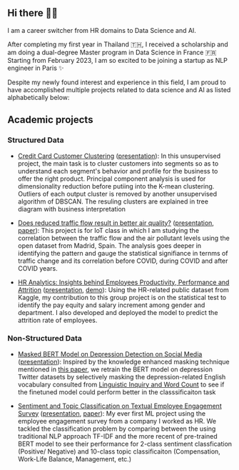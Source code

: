 ## Hi there 👋✨

I am a career switcher from HR domains to Data Science and AI. 

After completing my first year in Thailand 🇹🇭, I received a scholarship and am doing a dual-degree Master program in Data Science in France 🇫🇷
Starting from February 2023, I am so excited to be joining a startup as NLP engineer in Paris ✨


Despite my newly found interest and experience in this field, I am proud to have accomplished multiple projects related to data science and AI as listed alphabetically below:
## Academic projects

### Structured Data

- [Credit Card Customer Clustering](https://github.com/CarlOsito16/card-customer-segmentation) ([presentation](https://1drv.ms/p/s!Am04WExKvjhaibYLTk7qWDmqNmyXCg?e=Aupcgy)): In this unsupervised project, the main task is to cluster customers into segments so as to understand each segment's behavior and profile for the business to offer the right product. Principal component analysis is used for dimensionality reduction before putiing into the K-mean clustering. Outliers of each output cluster is removed by another unsupervised algorithm of DBSCAN. The resuling clusters are explained in tree diagram with business interpretation

- [Does reduced traffic flow result in better air quality?](https://github.com/CarlOsito16/IoTMadrid) ([presentation](https://1drv.ms/b/s!Am04WExKvjhaibZyWewjBUdJJiyymw?e=HbSISd), [paper](https://1drv.ms/b/s!Am04WExKvjhaibZzyvrpTpDqYqVCPw?e=1et3sC)): This project is for IoT class in which I am studying the correlation between the traffic flow and the air pollutant levels using the open dataset from Madrid, Spain. The analysis goes deeper in identifying the pattern and gauge the statistical signifiance in ternms of traffic change and its correlation before COVID, during COVID and after COVID years.

- [HR Analytics: Insights behind Employees Productivity, Performance and Attrition](https://github.com/CarlOsito16/BIA) ([presentation](https://1drv.ms/b/s!Am04WExKvjhaxmmzmoK2ybwwD65v?e=gaoKbR), [demo](https://huggingface.co/spaces/Carlosito16/BIA_IBMAttrition)): Using the HR-related public dataset from Kaggle, my contribution to this group project is on the statistical test to identify the pay equity and salary increment among gender and department. I also developed and deployed the model to predict the attrition rate of employees.






### Non-Structured Data

- [Masked BERT Model on Depression Detection on Social Media](https://github.com/CarlOsito16/NLP_Depression_Detection_Project) ([presentation](https://1drv.ms/b/s!Am04WExKvjhaxmg38FmrME_lMQAI?e=fYXOwJ)): Inspired by the knowledge enhanced masking technique mentioned in [this paper](https://aclanthology.org/2021.naacl-main.376/), we retrain the BERT model on depression Twitter datasets by selectively masking the depression-related English vocabulary consulted from [Linguistic Inquiry and Word Count](https://www.liwc.app) to see if the finetuned model could perform better in the classsificaiton task


- [Sentiment and Topic Classification on Textual Employee Engagement Survey](https://github.com/CarlOsito16/CPNEE-new) ([presentation](https://1drv.ms/b/s!Am04WExKvjhavQlXZBxHtatbRD14?e=3e2fmq), [paper](https://1drv.ms/b/s!Am04WExKvjhavQip1tHeYNvA50ue?e=lJ8oFM)): My ever first ML project using the employee engagement survey from a company I worked as HR. We tackled the classification problem by comparing between the using traditional NLP approach TF-IDF and the more recent of pre-trained BERT model to see their performance for 2-class sentiment classfication (Positive/ Negative) and 10-class topic classificaiton (Compensation, Work-Life Balance, Management, etc.)



